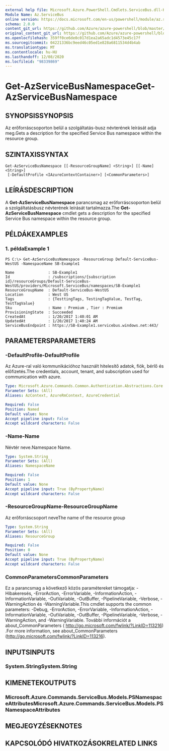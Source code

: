 ```yaml
---
external help file: Microsoft.Azure.PowerShell.Cmdlets.ServiceBus.dll-Help.xml
Module Name: Az.ServiceBus
online version: https://docs.microsoft.com/en-us/powershell/module/az.servicebus/get-azservicebusnamespace
schema: 2.0.0
content_git_url: https://github.com/Azure/azure-powershell/blob/master/src/ServiceBus/ServiceBus/help/Get-AzServiceBusNamespace.md
original_content_git_url: https://github.com/Azure/azure-powershell/blob/master/src/ServiceBus/ServiceBus/help/Get-AzServiceBusNamespace.md
ms.openlocfilehash: 359ff0ce6de0c017d1ea2a65adc1d4573e45c17f
ms.sourcegitcommit: 04221336bc9eed46c05ed1e828a6811534d4b4ab
ms.translationtype: MT
ms.contentlocale: hu-HU
ms.lasthandoff: 12/08/2020
ms.locfileid: "98339869"
---
```

# <span data-ttu-id="335ff-101">Get-AzServiceBusNamespace</span><span class="sxs-lookup"><span data-stu-id="335ff-101">Get-AzServiceBusNamespace</span></span>

## <span data-ttu-id="335ff-102">SYNOPSIS</span><span class="sxs-lookup"><span data-stu-id="335ff-102">SYNOPSIS</span></span>
<span data-ttu-id="335ff-103">Az erőforráscsoporton belül a szolgáltatás-busz névterének leírását adja meg.</span><span class="sxs-lookup"><span data-stu-id="335ff-103">Gets a description for the specified Service Bus namespace within the resource group.</span></span>

## <span data-ttu-id="335ff-104">SZINTAXIS</span><span class="sxs-lookup"><span data-stu-id="335ff-104">SYNTAX</span></span>

```
Get-AzServiceBusNamespace [[-ResourceGroupName] <String>] [[-Name] <String>]
 [-DefaultProfile <IAzureContextContainer>] [<CommonParameters>]
```

## <span data-ttu-id="335ff-105">LEÍRÁS</span><span class="sxs-lookup"><span data-stu-id="335ff-105">DESCRIPTION</span></span>
<span data-ttu-id="335ff-106">A **Get-AzServiceBusNamespace** parancsmag az erőforráscsoporton belül a szolgáltatásbusz névterének leírását tartalmazza.</span><span class="sxs-lookup"><span data-stu-id="335ff-106">The **Get-AzServiceBusNamespace** cmdlet gets a description for the specified Service Bus namespace within the resource group.</span></span>

## <span data-ttu-id="335ff-107">PÉLDÁK</span><span class="sxs-lookup"><span data-stu-id="335ff-107">EXAMPLES</span></span>

### <span data-ttu-id="335ff-108">1. példa</span><span class="sxs-lookup"><span data-stu-id="335ff-108">Example 1</span></span>

```
PS C:\> Get-AzServiceBusNamespace -ResourceGroup Default-ServiceBus-WestUS -NamespaceName SB-Example1

Name               : SB-Example1
Id                 : /subscriptions/{subscription id}/resourceGroups/Default-ServiceBus-WestUS/providers/Microsoft.ServiceBus/namespaces/SB-Example1
ResourceGroupName  : Default-ServiceBus-WestUS
Location           : West US
Tags               : {TesttingTags, TestingTagValue, TestTag, TestTagValue}
Sku                : Name : Premium , Tier : Premium
ProvisioningState  : Succeeded
CreatedAt          : 1/20/2017 1:40:01 AM
UpdatedAt          : 1/20/2017 1:40:24 AM
ServiceBusEndpoint : https://SB-Example1.servicebus.windows.net:443/
```

## <span data-ttu-id="335ff-109">PARAMETERS</span><span class="sxs-lookup"><span data-stu-id="335ff-109">PARAMETERS</span></span>

### <span data-ttu-id="335ff-110">-DefaultProfile</span><span class="sxs-lookup"><span data-stu-id="335ff-110">-DefaultProfile</span></span>
<span data-ttu-id="335ff-111">Az Azure-ral való kommunikációhoz használt hitelesítő adatok, fiók, bérlő és előfizetés.</span><span class="sxs-lookup"><span data-stu-id="335ff-111">The credentials, account, tenant, and subscription used for communication with azure.</span></span>

```yaml
Type: Microsoft.Azure.Commands.Common.Authentication.Abstractions.Core.IAzureContextContainer
Parameter Sets: (All)
Aliases: AzContext, AzureRmContext, AzureCredential

Required: False
Position: Named
Default value: None
Accept pipeline input: False
Accept wildcard characters: False
```

### <span data-ttu-id="335ff-112">-Name</span><span class="sxs-lookup"><span data-stu-id="335ff-112">-Name</span></span>
<span data-ttu-id="335ff-113">Névtér neve.</span><span class="sxs-lookup"><span data-stu-id="335ff-113">Namespace Name.</span></span>

```yaml
Type: System.String
Parameter Sets: (All)
Aliases: NamespaceName

Required: False
Position: 1
Default value: None
Accept pipeline input: True (ByPropertyName)
Accept wildcard characters: False
```

### <span data-ttu-id="335ff-114">-ResourceGroupName</span><span class="sxs-lookup"><span data-stu-id="335ff-114">-ResourceGroupName</span></span>
<span data-ttu-id="335ff-115">Az erőforráscsoport neve</span><span class="sxs-lookup"><span data-stu-id="335ff-115">The name of the resource group</span></span>

```yaml
Type: System.String
Parameter Sets: (All)
Aliases: ResourceGroup

Required: False
Position: 0
Default value: None
Accept pipeline input: True (ByPropertyName)
Accept wildcard characters: False
```

### <span data-ttu-id="335ff-116">CommonParameters</span><span class="sxs-lookup"><span data-stu-id="335ff-116">CommonParameters</span></span>
<span data-ttu-id="335ff-117">Ez a parancsmag a következő közös paramétereket támogatja: -Hibakeresés, -ErrorAction, -ErrorVariable, -InformationAction, -InformationVariable, -OutVariable, -OutBuffer, -PipelineVariable, -Verbose, -WarningAction és -WarningVariable.</span><span class="sxs-lookup"><span data-stu-id="335ff-117">This cmdlet supports the common parameters: -Debug, -ErrorAction, -ErrorVariable, -InformationAction, -InformationVariable, -OutVariable, -OutBuffer, -PipelineVariable, -Verbose, -WarningAction, and -WarningVariable.</span></span> <span data-ttu-id="335ff-118">További információt a about_CommonParameters ( http://go.microsoft.com/fwlink/?LinkID=113216) .</span><span class="sxs-lookup"><span data-stu-id="335ff-118">For more information, see about_CommonParameters (http://go.microsoft.com/fwlink/?LinkID=113216).</span></span>

## <span data-ttu-id="335ff-119">INPUTS</span><span class="sxs-lookup"><span data-stu-id="335ff-119">INPUTS</span></span>

### <span data-ttu-id="335ff-120">System.String</span><span class="sxs-lookup"><span data-stu-id="335ff-120">System.String</span></span>

## <span data-ttu-id="335ff-121">KIMENETEK</span><span class="sxs-lookup"><span data-stu-id="335ff-121">OUTPUTS</span></span>

### <span data-ttu-id="335ff-122">Microsoft.Azure.Commands.ServiceBus.Models.PSNamespaceAttributes</span><span class="sxs-lookup"><span data-stu-id="335ff-122">Microsoft.Azure.Commands.ServiceBus.Models.PSNamespaceAttributes</span></span>

## <span data-ttu-id="335ff-123">MEGJEGYZÉSEK</span><span class="sxs-lookup"><span data-stu-id="335ff-123">NOTES</span></span>

## <span data-ttu-id="335ff-124">KAPCSOLÓDÓ HIVATKOZÁSOK</span><span class="sxs-lookup"><span data-stu-id="335ff-124">RELATED LINKS</span></span>
